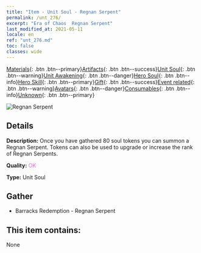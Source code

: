 ```yaml
---
title: "Item - Unit Soul - Regnan Serpent"
permalink: /unt_276/
excerpt: "Era of Chaos  Regnan Serpent"
last_modified_at: 2021-05-11
locale: en
ref: "unt_276.md"
toc: false
classes: wide
---
```

 [Materials](/Items/){: .btn .btn--primary}[Artifacts](/Items/Artifacts/){: .btn .btn--success}[Unit Soul](/Items/UnitSoul/){: .btn .btn--warning}[Unit Awakening](/Items/UnitAwakening/){: .btn .btn--danger}[Hero Soul](/Items/HeroSoul/){: .btn .btn--info}[Hero Skill](/Items/HeroSkill/){: .btn .btn--primary}[Gift](/Items/Gift/){: .btn .btn--success}[Event related](/Items/Events/){: .btn .btn--warning}[Avatars](/Items/Avatars/){: .btn .btn--danger}[Consumables](/Items/Consumables/){: .btn .btn--info}[Unknown](/Items/Unknown/){: .btn .btn--primary}

 ![Regnan Serpent](/images/u/ti_yurenyongshi.jpg)

## Details
 **Description:** Once you have gathered 80 soul tokens you can summon a Regnan Serpent. Tokens can also be used to upgrade or increase the rank of Regnan Serpents.

 **Quality:** <span style="color: #DA70D6">OK</span>

 **Type:** Unit Soul

## Gather

*    Barracks Redemption - Regnan Serpent 

## This item contains:

  None

